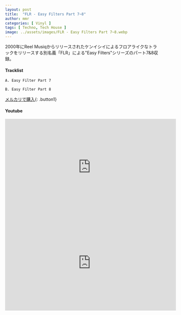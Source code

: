 ```yaml
---
layout: post
title:  "FLR - Easy Filters Part 7~8"
author: mmr
categories: [ Vinyl ]
tags: [ Techno, Tech House ]
image: ../assets/images/FLR - Easy Filters Part 7~8.webp
---
```


2000年にReel Musiqからリリースされたケンイシイによるフロアライクなトラックをリリースする別名義「FLR」による"Easy Filters"シリーズのパート7&8収録。

#### Tracklist
```md
A. Easy Filter Part 7

B. Easy Filter Part 8
```

[メルカリで購入](https://jp.mercari.com/item/m41646790223?afid=6142608987){: .button1}

#### Youtube
<iframe width="560" height="315" src="https://www.youtube.com/embed/LByIWEXnyOo?si=vKg_Njo40LIzN3m8" title="YouTube video player" frameborder="0" allow="accelerometer; autoplay; clipboard-write; encrypted-media; gyroscope; picture-in-picture; web-share" referrerpolicy="strict-origin-when-cross-origin" allowfullscreen></iframe>

<iframe width="560" height="315" src="https://www.youtube.com/embed/GJ7oC6z54Vs?si=WDLiCBoQw7fzK8ww" title="YouTube video player" frameborder="0" allow="accelerometer; autoplay; clipboard-write; encrypted-media; gyroscope; picture-in-picture; web-share" referrerpolicy="strict-origin-when-cross-origin" allowfullscreen></iframe>